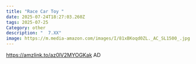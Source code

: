 ```yaml
---
title: "Race Car Toy "
date: 2025-07-24T18:27:03.260Z
tags: 2025-07-25
Category: other
description: "  7.XX"
image: https://m.media-amazon.com/images/I/81xBKoqd0ZL._AC_SL1500_.jpg
---
```

https://amzlink.to/az0lV2MYOGKak      AD